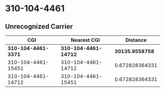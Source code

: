 # 310-104-4461
## Unrecognized Carrier


| CGI | Nearest CGI | Distance |
|-----|-------------|----------|
| **310-104-4461-3371** | **310-104-4461-14712** | **30135.9558758** |
| 310-104-4461-15451 | 310-104-4461-14712 | 0.672828364331 |
| 310-104-4461-14712 | 310-104-4461-15451 | 0.672828364331 |
